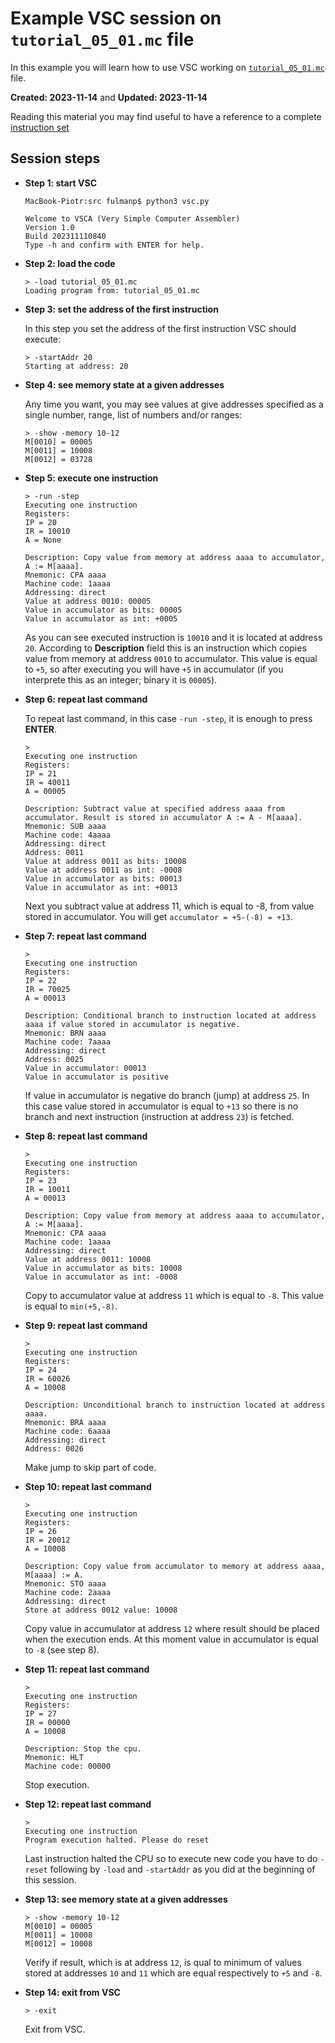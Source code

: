 # Example VSC session on `tutorial_05_01.mc` file

In this example you will learn how to use VSC working on [`tutorial_05_01.mc`](tutorial_05_01.mc) file.

**Created: 2023-11-14** and **Updated: 2023-11-14**

Reading this material you may find useful to have a reference to a complete [instruction set](../instruction_set.md)

## Session steps

- **Step 1: start VSC**

	```
	MacBook-Piotr:src fulmanp$ python3 vsc.py 
	
	Welcome to VSCA (Very Simple Computer Assembler)
	Version 1.0
	Build 202311110840
	Type -h and confirm with ENTER for help.
	
	```
	
- **Step 2: load the code**

	```
	> -load tutorial_05_01.mc
	Loading program from: tutorial_05_01.mc
	```

- **Step 3: set the address of the first instruction**
	
	In this step you set the address of the first instruction VSC should execute:
	
	```
	> -startAddr 20
	Starting at address: 20
	```

- **Step 4: see memory state at a given addresses**

	Any time you want, you may see values at give addresses specified as a single number, range, list of numbers and/or ranges:


	```	
	> -show -memory 10-12
	M[0010] = 00005
	M[0011] = 10008
	M[0012] = 03728
	```
- **Step 5: execute one instruction**

    ```
    > -run -step
    Executing one instruction
    Registers:
    IP = 20
    IR = 10010
    A = None
    
    Description: Copy value from memory at address aaaa to accumulator, A := M[aaaa].
    Mnemonic: CPA aaaa
    Machine code: 1aaaa
    Addressing: direct
    Value at address 0010: 00005
    Value in accumulator as bits: 00005
    Value in accumulator as int: +0005
    ```
    
    As you can see executed instruction is `10010` and it is located at address `20`. According to **Description** field this is an instruction which copies value from memory at address `0010` to accumulator. This value is equal to `+5`, so after executing you will have `+5` in accumulator (if you interprete this as an integer; binary it is `00005`).
    
- **Step 6: repeat last command**
    
    To repeat last command, in this case `-run -step`, it is enough to press **ENTER**.
    
    ```
    > 
    Executing one instruction
    Registers:
    IP = 21
    IR = 40011
    A = 00005
    
    Description: Subtract value at specified address aaaa from accumulator. Result is stored in accumulator A := A - M[aaaa].
    Mnemonic: SUB aaaa
    Machine code: 4aaaa
    Addressing: direct
    Address: 0011
    Value at address 0011 as bits: 10008
    Value at address 0011 as int: -0008
    Value in accumulator as bits: 00013
    Value in accumulator as int: +0013
    ```
    
    Next you subtract value at address 11, which is equal to -8, from value stored in accumulator. You will get `accumulator = +5-(-8) = +13`.

- **Step 7: repeat last command**    

    ```    
    > 
    Executing one instruction
    Registers:
    IP = 22
    IR = 70025
    A = 00013
    
    Description: Conditional branch to instruction located at address aaaa if value stored in accumulator is negative.
    Mnemonic: BRN aaaa
    Machine code: 7aaaa
    Addressing: direct
    Address: 0025
    Value in accumulator: 00013
    Value in accumulator is positive
    ```
    
    If value in accumulator is negative do branch (jump) at address `25`. In this case value stored in accumulator is equal to `+13` so there is no branch and next instruction (instruction at address `23`) is fetched.

- **Step 8: repeat last command**

    ```
    > 
    Executing one instruction
    Registers:
    IP = 23
    IR = 10011
    A = 00013
    
    Description: Copy value from memory at address aaaa to accumulator, A := M[aaaa].
    Mnemonic: CPA aaaa
    Machine code: 1aaaa
    Addressing: direct
    Value at address 0011: 10008
    Value in accumulator as bits: 10008
    Value in accumulator as int: -0008
    ```
    
    Copy to accumulator value at address `11` which is equal to `-8`. This value is equal to `min(+5,-8)`.
    
- **Step 9: repeat last command**    

    ```
    > 
    Executing one instruction
    Registers:
    IP = 24
    IR = 60026
    A = 10008
    
    Description: Unconditional branch to instruction located at address aaaa.
    Mnemonic: BRA aaaa
    Machine code: 6aaaa
    Addressing: direct
    Address: 0026
    ```
    
    Make jump to skip part of code.

- **Step 10: repeat last command**

    ``` 
    > 
    Executing one instruction
    Registers:
    IP = 26
    IR = 20012
    A = 10008
    
    Description: Copy value from accumulator to memory at address aaaa, M[aaaa] := A.
    Mnemonic: STO aaaa
    Machine code: 2aaaa
    Addressing: direct
    Store at address 0012 value: 10008
    ```
    
    Copy value in accumulator at address `12` where result should be placed when the execution ends. At this moment value in accumulator is equal to `-8` (see step 8).

- **Step 11: repeat last command**

    ```
    > 
    Executing one instruction
    Registers:
    IP = 27
    IR = 00000
    A = 10008
    
    Description: Stop the cpu.
    Mnemonic: HLT
    Machine code: 00000
    ```
    
    Stop execution.

- **Step 12: repeat last command**

    ``` 
    > 
    Executing one instruction
    Program execution halted. Please do reset
    ```
    
    Last instruction halted the CPU so to execute new code you have to do `-reset` following by `-load` and `-startAddr` as you did at the beginning of this session.
    
- **Step 13: see memory state at a given addresses**

    ```
    > -show -memory 10-12
    M[0010] = 00005
    M[0011] = 10008
    M[0012] = 10008
    ```
    
    Verify if result, which is at address `12`, is qual to minimum of values stored at addresses `10` and `11` which are equal respectively to `+5` and `-8`.
    
- **Step 14: exit from VSC**

    ```    
    > -exit
    ```
    
    Exit from VSC.